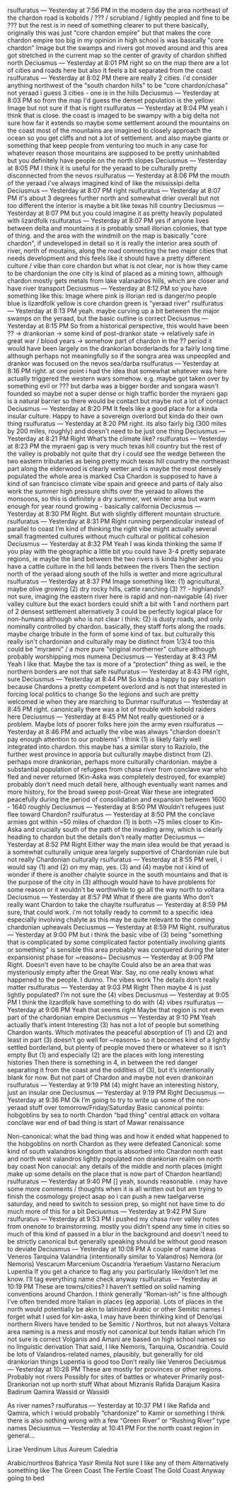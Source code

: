 rsulfuratus — Yesterday at 7:56 PM
in the modern day the area northeast of the chardon road is kobolds / ??? / scrubland / lightly peopled and fine to be ???
but the rest is in need of something clearer to put there
basically, originally this was just "core chardon empire" but that makes the core chardon empire too big in my opinion
in high school is was basically "core chardon"
Image
but the swamps and rivers got moved around and this area got stretched in the current map
so the center of gravity of chardon shifted north
Deciusmus — Yesterday at 8:01 PM
right
so on the map there are a lot of cities and roads here
but also it feels a bit separated from the coast
rsulfuratus — Yesterday at 8:02 PM
there are really 2 cities. i'd consider anything northwest of the "south chardon hills" to be "core chardon/chasa" not yeraad
i guess 3 cities - one is in the hills
Deciusmus — Yesterday at 8:03 PM
so from the map I'd guess the denset population is the yellow:
Image
but not sure if that is right
rsulfuratus — Yesterday at 8:04 PM
yeah i think that is close. the coast is imaged to be swampy with a big delta
not sure how far it extends so maybe some settlement around the mountains on the coast
most of the mountains are imagined to closely approach the ocean so you get cliffs and not a lot of settlement. and also maybe  giants or something that keep people from venturing too much
in any case for whatever reason those mountains are supposed to be pretty uninhabited
but you definitely have people on the north slopes
Deciusmus — Yesterday at 8:05 PM
I think it is useful for the yeraad to be culturally pretty disconnected from the nevos
rsulfuratus — Yesterday at 8:06 PM
the mouth of the yeraad i've always imagined kind of like the mississipi delta
Deciusmus — Yesterday at 8:07 PM
right
rsulfuratus — Yesterday at 8:07 PM
it's about 3 degrees further north
and somewhat drier overall
but not too different
the interior is maybe a bit like texas hill country
Deciusmus — Yesterday at 8:07 PM
but you could imagine it as pretty heavily populated with lizardfolk
rsulfuratus — Yesterday at 8:07 PM
yes
if anyone lives between delta and mountains it is probably small illorian colonies, that type of thing. and the area with the windmill on the map is basically "core chardon", if undeveloped in detail
so it is really the interior area south of river, north of moutains, along the road connecting the two major cities that needs development
and this feels like it should have a pretty different culture / vibe than core chardon
but what is not clear,  nor is how they came to be chardonian
the one city is kind of placed as a mining town, although chardon mostly gets metals from lake valanadros hills, which are closer and have river transport
Deciusmus — Yesterday at 8:12 PM
so you have something like this:
Image
where pink is illorian
red is danger/no people
blue is lizardfolk
yellow is core chardon
green is "yeraad river"
rsulfuratus — Yesterday at 8:13 PM
yeah. maybe curving up a bit between the major swamps on the yeraad, but the basic outline is correct
Deciusmus — Yesterday at 8:15 PM
So from a historical perspective, this would have been ?? -> drankorian -> some kind of post-drankor state -> relatively safe in great war / blood years -> somehow part of chardon
in the ?? period it would have been largely on the drankorian borderlands for a fairly long time
although perhaps not meaningfully so if the songra area was unpeopled and drankor was focused on the nevos sea/darba
rsulfuratus — Yesterday at 8:16 PM
right. at one point i had the idea that somewhat whatever was here actually triggered the western wars somehow. e.g. maybe got taken over by something evil or ???
but darba was a bigger border and songara wasn't founded
so maybe not a super dense or high traffic border
the myraeni gap is a natural barrier
so there would be contact but maybe not a lot of contact
Deciusmus — Yesterday at 8:20 PM
It feels like a good place for a kinda insular culture. Happy to have a sovereign overlord but kinda do their own thing
rsulfuratus — Yesterday at 8:20 PM
right. its also fairly big (300 miles by 200 miles, roughly) and doesn't need to be just one thing
Deciusmus — Yesterday at 8:21 PM
Right
What’s the climate like?
rsulfuratus — Yesterday at 8:23 PM
the myraeni gap is very much texas hill country
but the rest of the valley is probably not quite that dry
i could see the wedge between the two eastern tributaries as being pretty much texas hill country
the northeast part along the elderwood is clearly wetter and is maybe the most densely populated
the whole area is marked Csa
Chardon is supposed to have a kind of san francisco climate vibe
spain and greece and parts of italy also work
the summer high pressure shifts over the yeraad to allows the monsoons, so this is definitely a dry summer, wet winter area
but warm enough for year round growing - basically california
Deciusmus — Yesterday at 8:30 PM
Right. But with slightly different mountain structure.
rsulfuratus — Yesterday at 8:31 PM
Right running perpendicular instead of parallel to coast
I’m kind of thinking the right vibe might actually several small fragmented cultures without much cultural or political cohesion
Deciusmus — Yesterday at 8:32 PM
Yeah I was kinda thinking the same
If you play with the geographic a little bit you could have 3-4 pretty separate regions, ie maybe the land between the two rivers is kinda higher and you have a cattle culture in the hill lands between the rivers
Then the section north of the yeraad along south of the hills is wetter and more agricultural
rsulfuratus — Yesterday at 8:37 PM
Image
something like:
(1) agricultural, maybe olive growing
(2) dry rocky hills, cattle ranching
(3) ?? - highlands? not sure, imaging the eastern river here is rapid and non-navigable
(4) river valley culture
but the exact borders could shift a bit
with 1 and northern part of 2 densest settlement
alternatively 3 could be perfectly logical place for non-humans
although who is not clear
i think:
(2) is dusty roads, and only nominally controlled by chardon. basically, they staff forts along the roads. maybe charge tribute in the form of some kind of tax. but culturally this really isn't chardonian
and culturally may be distinct from 1/3/4 too
this could be "myraeni" / a more pure "original northerner" culture
although probably worshipping mos numena
Deciusmus — Yesterday at 8:43 PM
Yeah I like that. Maybe the tax is more of a “protection” thing as well, ie the northern borders are not that safe
rsulfuratus — Yesterday at 8:43 PM
right, sure
Deciusmus — Yesterday at 8:44 PM
So kinda a happy to pay situation because Chardons a pretty competent overlord and is not that interested in forcing local politics to change
So the legions and such are pretty welcomed ie when they are marching to Dunmar
rsulfuratus — Yesterday at 8:45 PM
right. canonically there was a lot of trouble with kobold raiders here
Deciusmus — Yesterday at 8:45 PM
Not really questioned or a problem. Maybe lots of poorer folks here join the army even
rsulfuratus — Yesterday at 8:46 PM
and actually the vibe was always "chardon doesn't pay enough attention to our problems"
i think (1) is likely fairly well integrated into chardon. this maybe has a similar story to Raziolo, the further west province in apporia
but culturally maybe distinct from (2). perhaps more drankorian, perhaps more culturally chardonian. maybe a substantial population of refugees from chasa river from conclave war who fled and never returned (Kin-Aska was completely destroyed, for example)
probably don't need much detail here, although eventually want names and more history, for the broad sweep post-Great War these are integrated peacefully during the period of consolidation and expansion between 1600 - 1640 roughly
Deciusmus — Yesterday at 8:50 PM
Wouldn’t refugees just flee toward Chardon?
rsulfuratus — Yesterday at 8:50 PM
the conclave armies got within ~50 miles of chardon
(1) is both ~75 miles closer to Kin-Aska and crucially south of the path of the invading army, which is clearly heading to chardon
but the details don't really matter
Deciusmus — Yesterday at 8:52 PM
Right
Either way the main idea would be that yeraad is a somewhat culturally unique area largely supportive of Chardonian rule but not really Chardonian culturally
rsulfuratus — Yesterday at 8:55 PM
well, i would say (1) and (2) on my map, yes. (3) and (4) maybe not
i kind of wonder if there is another chalyte source in the south mountains and that is the purpose of the city in (3)
although would have to have problems for some reason or it wouldn't be worthwhile to go all the way north to voltara
Deciusmus — Yesterday at 8:57 PM
What if there are giants
Who don’t really want Chardon to take the chaylte
rsulfuratus — Yesterday at 8:59 PM
sure, that could work. i'm not totally ready to commit to a specific idea especially involving chalyte as this may be quite relevant to the coming chardonian upheavals
Deciusmus — Yesterday at 8:59 PM
Right.
rsulfuratus — Yesterday at 9:00 PM
but i think the basic vibe of (3) being "something that is complicated by some complicated factor potentially involving giants or something" is sensible
this area probably was conquered during the later expansionist phase for ~reasons~
Deciusmus — Yesterday at 9:00 PM
Right. Doesn’t even have to be chaylte
Could also be an area that was mysteriously empty after the Great War.
Say, no one really knows what happened to the people.
I dunno. The vibes work
The details don’t really matter
rsulfuratus — Yesterday at 9:03 PM
Right
Then maybe 4 is just lightly populated? I’m not sure the (4) vibes
Deciusmus — Yesterday at 9:05 PM
I think the lizardfolk have something to do with (4) vibes
rsulfuratus — Yesterday at 9:06 PM
Yeah that seems right
Maybe that region is not even part of the chardonian empire
Deciusmus — Yesterday at 9:10 PM
Yeah actually that’s intent
Interesting
(3) has not a lot of people but something Chardon wants. Which motivates the peaceful absorption of (1) and (2) and least in part
(3) doesn’t go well for ~reasons~ so it becomes kind of a lightly settled borderland, but plenty of people moved there or whatever so it isn’t empty
But (1) and especially (2) are the places with long interesting histories
Then there is something in 4, in between the red danger separating it from the coast and the oddities of (3), but it’s intentionally blank for now. But not part of Chardon and maybe not even drankoiran
rsulfuratus — Yesterday at 9:19 PM
(4) might have an interesting history, just an insular one
Deciusmus — Yesterday at 9:19 PM
Right
Deciusmus — Yesterday at 9:36 PM
Ok I’m going to try to write up some of the non-yeraad stuff over tomorrow/Friday/Saturday
Basic canonical points:
hobgoblins by sea to north Chardon
“bad thing” central attack on voltara
conclave war
end of bad thing is start of Mawar renaissance

Non-canonical:
what the bad thing was and how it ended
what happened to the hobgoblins on north Chardon as they were defeated
Canonical:
some kind of south valandros kingdom that is absorbed into Chardon
north east and north west valandros lightly populated
non drankorian realm on north bay coast
Non canocial:
any details of the middle and north places (might make up some details on the place that is now part of Chardon heartland)
rsulfuratus — Yesterday at 9:40 PM
[]
yeah, sounds reasonable. i may have some more comments / thoughts when it is all written out but am trying to finish the cosmology project asap so i can push a new taelgarverse saturday, and need to switch to session prep, so might not have time to do much more of this for a bit
Deciusmus — Yesterday at 9:42 PM
Sure
rsulfuratus — Yesterday at 9:53 PM
i pushed my chasa river valley notes from onenote to brainstorming. mostly you didn't spend any time in cities so much of this kind of passed in a blur in the background and doesn't need to be strictly canonical
but generally speaking should be without good reason to deviate
Deciusmus — Yesterday at 10:08 PM
A couple of name ideas 
Veneros
Tarquina
Valandria (intentionally similar to Valandros)
Nemora (or Nemoris)
Vescarum
Marcenium
Oscandria
Yeraetium
Vastarno
Neracium
Lupentia
If you get a chance to flag any you particularly like/don’t let me know. I’ll tag everything name check anyway
rsulfuratus — Yesterday at 10:19 PM
These are towns/cities? I haven’t settled on solid naming conventions around Chardon. I think generally “Roman-ish” is fine although I’ve often trended more Italian in places (eg apporia). Lots of places in the north would potentially be akin to latinized Arabic or other Semitic names
I forget what I used for kin-aska, I may have been thinking kind of Deno’qai northern
Rivers have tended to be Semitic / Northros, but not always
Voltara area naming is a mess and mostly not canonical but tends Italian which I’m not sure is correct
Volganis and Amani are based on high school names so no linguistic derivation
That said, I like Nemoris, Tarquina, Oscandria. Could be lots of Valandros-related names, plausibly, but generallly for old drankorian things
Lupentia is good too
Don’t really like Veneros
Deciusmus — Yesterday at 10:28 PM
These are mostly for provinces or other regions. Probably not rivers
Possibly for sites of battles or whatever
Primarily post-Drankorian not up north stuff
What about 
Mizranis
Rafida
Darajum 
Kasira
Badirum
Qamira
Wassid or Wassidi

As river names?
rsulfuratus — Yesterday at 10:37 PM
I like Rafida and Qamira, which I would probably “chardonize” to Kamir or something
I think there is also nothing wrong with a few “Green River” or “Rushing River” type names
Deciusmus — Yesterday at 10:41 PM
For the north coast region in general…

Lirae Verdinum 
Litus Aureum
Caledria

Arabic/northros
Bahrica
Yasir 
Rimila
Not sure I like any of them
Alternatively something like 
The Green Coast
The Fertile Coast
The Gold Coast
Anyway going to bed
